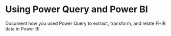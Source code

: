 # Using Power Query and Power BI

Document how you used Power Query to extract, transform, and relate FHIR data in Power BI.